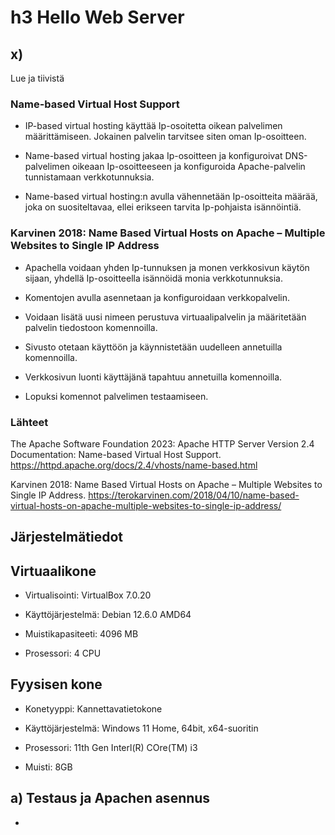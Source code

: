 # h3 Hello Web Server


## x) 

Lue ja tiivistä

### Name-based Virtual Host Support

- IP-based virtual hosting käyttää Ip-osoitetta oikean palvelimen määrittämiseen. Jokainen palvelin tarvitsee siten oman Ip-osoitteen.

- Name-based virtual hosting jakaa Ip-osoitteen ja konfiguroivat DNS-palvelimen oikeaan Ip-osoitteeseen ja konfiguroida Apache-palvelin tunnistamaan verkkotunnuksia.

- Name-based virtual hosting:n avulla vähennetään Ip-osoitteita määrää, joka on suositeltavaa, ellei erikseen tarvita Ip-pohjaista isännöintiä.


### Karvinen 2018: Name Based Virtual Hosts on Apache – Multiple Websites to Single IP Address

- Apachella voidaan yhden Ip-tunnuksen ja monen verkkosivun käytön sijaan, yhdellä Ip-osoitteella isännöidä monia verkkotunnuksia.

- Komentojen avulla asennetaan ja konfiguroidaan verkkopalvelin.

- Voidaan lisätä uusi nimeen perustuva virtuaalipalvelin ja määritetään palvelin tiedostoon komennoilla.

- Sivusto otetaan käyttöön ja käynnistetään uudelleen annetuilla komennoilla.

- Verkkosivun luonti käyttäjänä tapahtuu annetuilla komennoilla.

- Lopuksi komennot palvelimen testaamiseen.


### Lähteet

The Apache Software Foundation 2023: Apache HTTP Server Version 2.4 Documentation: Name-based Virtual Host Support. https://httpd.apache.org/docs/2.4/vhosts/name-based.html

Karvinen 2018: Name Based Virtual Hosts on Apache – Multiple Websites to Single IP Address. https://terokarvinen.com/2018/04/10/name-based-virtual-hosts-on-apache-multiple-websites-to-single-ip-address/


## Järjestelmätiedot

## Virtuaalikone

- Virtualisointi: VirtualBox 7.0.20

- Käyttöjärjestelmä: Debian 12.6.0 AMD64

- Muistikapasiteeti: 4096 MB

- Prosessori: 4 CPU

## Fyysisen kone

- Konetyyppi: Kannettavatietokone

- Käyttöjärjestelmä: Windows 11 Home, 64bit, x64-suoritin

- Prosessori: 11th Gen Interl(R) COre(TM) i3

- Muisti: 8GB

## a) Testaus ja Apachen asennus

- 
